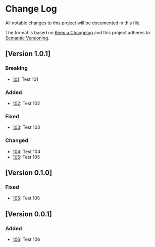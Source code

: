 # Change Log
All notable changes to this project will be documented in this file.

The format is based on [Keep a Changelog](http://keepachangelog.com/)
and this project adheres to [Semantic Versioning](http://semver.org/).

## [Version 1.0.1]

### Breaking
- [101](https://github.com/OltaLabs/no-conflict-keep-a-changelog-action/pull/101): Test 101

### Added
- [102](https://github.com/OltaLabs/no-conflict-keep-a-changelog-action/pull/101): Test 102

### Fixed
- [103](https://github.com/OltaLabs/no-conflict-keep-a-changelog-action/pull/101): Test 103

### Changed
- [104](https://github.com/OltaLabs/no-conflict-keep-a-changelog-action/pull/101): Test 104
- [105](https://github.com/OltaLabs/no-conflict-keep-a-changelog-action/pull/101): Test 105

## [Version 0.1.0]

### Fixed
- [105](https://github.com/OltaLabs/no-conflict-keep-a-changelog-action/pull/101): Test 105

## [Version 0.0.1]

### Added
- [106](https://github.com/OltaLabs/no-conflict-keep-a-changelog-action/pull/101): Test 106